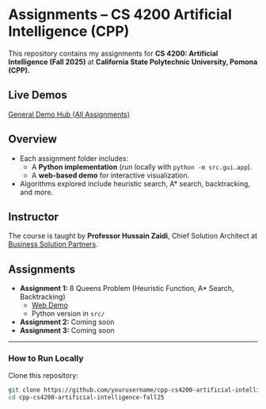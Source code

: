# Assignments – CS 4200 Artificial Intelligence (CPP)

This repository contains my assignments for **CS 4200: Artificial Intelligence (Fall 2025)** at  **California State Polytechnic University, Pomona (CPP).**

## Live Demos
[General Demo Hub (All Assignments)](https://itistamtran.github.io/cpp-cs4200-artificial-intelligence-fall25/index.html)

## Overview
- Each assignment folder includes:
  - A **Python implementation** (run locally with `python -m src.gui.app`).
  - A **web-based demo** for interactive visualization.
- Algorithms explored include heuristic search, A* search, backtracking, and more.

## Instructor
The course is taught by **Professor Hussain Zaidi**,  Chief Solution Architect at [Business Solution Partners](https://www.bspny.com/).

## Assignments
- **Assignment 1:** 8 Queens Problem (Heuristic Function, A* Search, Backtracking)  
  - [Web Demo](https://itistamtran.github.io/cpp-cs4200-artificial-intelligence-fall25/asgn1-8-queens-problem/web/index.html)
  - Python version in `src/`
- **Assignment 2:** Coming soon
- **Assignment 3:** Coming soon

---

### How to Run Locally
Clone this repository:
   ```bash
   git clone https://github.com/yourusername/cpp-cs4200-artificial-intelligence-fall25.git
   cd cpp-cs4200-artificial-intelligence-fall25
